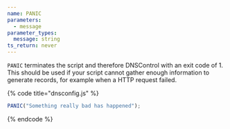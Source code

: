 ```yaml
---
name: PANIC
parameters:
  - message
parameter_types:
  message: string
ts_return: never
---
```


`PANIC` terminates the script and therefore DNSControl with an exit code of 1. This should be used if your script cannot gather enough information to generate records, for example when a HTTP request failed.

{% code title="dnsconfig.js" %}
```javascript
PANIC("Something really bad has happened");
```
{% endcode %}
